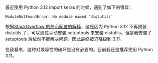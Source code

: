 最近使用 Python 3.12 import keras 的时候，遇到了如下的错误：

```
ModuleNotFoundError: No module named 'distutils'
```

根据[StackOverflow 的热心网友的解释](https://stackoverflow.com/questions/77233855/why-did-i-get-an-error-modulenotfounderror-no-module-named-distutils)，这是因为 Python 3.12 不再预装 distutils 了，可以通过手动安装 setuptools 来安装 distutils。但是我安装了 setuptools 后依然不能解决问题，因此最终被迫降级到 3.11。

在我看来，这种对兼容性的破坏是没有必要的。目前我还是推荐使用 Python 3.11。
